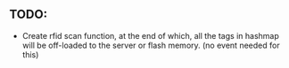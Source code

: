## TODO:
- Create rfid scan function, at the end of which, all the tags in hashmap will be off-loaded to the server or flash memory. (no event needed for this)